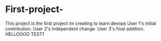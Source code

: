 # First-project-
This project is the first project im creating to learn devops
User 1's initial contribution.
User 2's independent change.
User 3's final addition.
HELLOOOO TEST1

